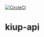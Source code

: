 [![CircleCI](https://circleci.com/gh/EIP2021/kiup-api/tree/develop.svg?style=svg)](https://circleci.com/gh/EIP2021/kiup-api/tree/develop)
# kiup-api
